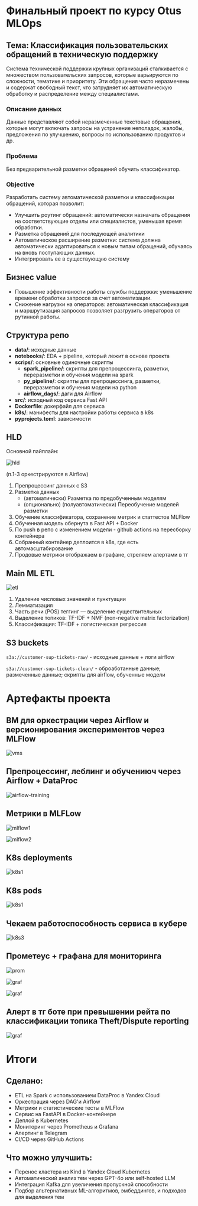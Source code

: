 # Финальный проект по курсу Otus MLOps

## Тема: Классификация пользовательских обращений в техническую поддержку

Система технической поддержки крупных организаций сталкивается с множеством пользовательских запросов, которые варьируются по сложности, тематике и приоритету. Эти обращения часто неразмечены и содержат свободный текст, что затрудняет их автоматическую обработку и распределение между специалистами.

### Описание данных
Данные представляют собой неразмеченные текстовые обращения, которые могут включать запросы на устранение неполадок, жалобы, предложения по улучшению, вопросы по использованию продуктов и др.

### Проблема
Без предварительной разметки обращений обучить классификатор.

### Objective
Разработать систему автоматической разметки и классификации обращений, которая позволит:

- Улучшить роутинг обращений: автоматически назначать обращения на соответствующие отделы или специалистов, уменьшая время обработки.
- Разметка обращений для последующей аналитики
- Автоматическое расширение разметки: система должна автоматически адаптироваться к новым типам обращений, обучаясь на вновь поступающих данных.
- Интегрировать ее в существующую систему

## Бизнеc value
- Повышение эффективности работы службы поддержки: уменьшение времени обработки запросов за счет автоматизации.
- Снижение нагрузки на операторов: автоматическая классификация и маршрутизация запросов позволяет разгрузить операторов от рутинной работы.

## Структура репо
- **data/**: исходные данные
- **notebooks/**: EDA + pipeline, который лежит в основе проекта
- **sсrips/**: основные одиночные скрипты
  - **spark_pipeline/**: скрипты для препроцессинга, разметки, переразметки и обучения модели на spark
  - **py_pipeline/**: скрипты для препроцессинга, разметки, переразметки и обучения модели на python
  - **airflow_dags/**: даги для Airflow
- **src/**: исходный код сервиса Fast API
- **Dockerfile**: докерфайл для сервиса
- **k8s/**: манифесты для настройки работы сервиса в k8s
- **pyprojects.toml**: зависимости

## HLD
Основной пайплайн:

![hld](./static/hld.JPG)

(п.1-3 оркестрируются в Airflow)

1. Препроцессинг данных с S3
2. Разметка данных
    * (автоматически) Разметка по предобученным моделям
    * (опционально) (полуавтоматически) Переобучение моделей разметки
3. Обучение классификатора, сохранение метрик и статтестов MLFlow
4. Обученная модель обернута в Fast API + Docker
5. По push в репо с изменением модели - github actions на пересборку контейнера
6. Собранный контейнер деплоится в k8s, где есть автомасштабирование
7. Продовые метрики отображаем в графане, стреляем алертами в тг

## Main ML ETL
![etl](./static/etl.JPG)

1. Удаление числовых значений и пунктуации
2. Лемматизация
3. Часть речи (POS) теггинг — выделение существительных
4. Выделение топиков: TF-IDF + NMF (non-negative matrix factorization)
5. Классификация: TF-IDF + логистическая регрессия

## S3 buckets

`s3a://customer-sup-tickets-raw/` - исходные данные + логи airflow

`s3a://customer-sup-tickets-clean/` - оброаботанные данные; размеченные данные; скрипты для airflow, обученные модели

# Артефакты проекта
## ВМ для оркестрации через Airflow и версионирования экспериментов через MLFlow
![vms](/static/vms.JPG)

## Препроцессинг, леблинг и обучениюч через Airflow + DataProc
![airflow-training](/static/airflow.JPG)

## Метрики в MLFLow
![mlflow1](/static/mflow1.JPG)

![mlflow2](/static/mlflow2.JPG)

## K8s deployments
![k8s1](/static/k8s_deployments.JPG)

## K8s pods
![k8s1](/static/k8s_pods.JPG)

## Чекаем работоспособность сервиса в кубере
![k8s3](/static/test_service_in_k8s.JPG)

## Прометеус + графана для мониторинга
![prom](/static/prometheus.JPG)

![graf](/static/grafana_dashboard.JPG)

![graf](/static/grafana_alert.JPG)

## Алерт в тг боте при превышении рейта по классификации топика Theft/Dispute reporting 
![graf](/static/tg-alert.JPG)


# Итоги

## Сделано:

- ETL на Spark с использованием DataProc в Yandex Cloud
- Оркестрация через DAG'и Airflow
- Метрики и статистические тесты в MLFlow
- Сервис на FastAPI в Docker-контейнере
- Деплой в Kubernetes
- Мониторинг через Prometheus и Grafana
- Алертинг в Telegram
- CI/CD через GitHub Actions

## Что можно улучшить:
- Перенос кластера из Kind в Yandex Cloud Kubernetes
- Автоматический анализ тем через GPT-4o или self-hosted LLM
- Интеграция Kafka для увеличения пропускной способности
- Подбор альтернативных ML-алгоритмов, эмбеддингов, и подходов для выделения тем



